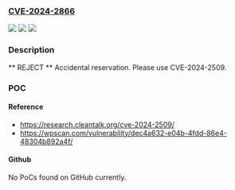 ### [CVE-2024-2866](https://cve.mitre.org/cgi-bin/cvename.cgi?name=CVE-2024-2866)
![](https://img.shields.io/static/v1?label=Product&message=n%2Fa&color=blue)
![](https://img.shields.io/static/v1?label=Version&message=n%2Fa&color=blue)
![](https://img.shields.io/static/v1?label=Vulnerability&message=n%2Fa&color=blue)

### Description

** REJECT ** Accidental reservation. Please use CVE-2024-2509.

### POC

#### Reference
- https://research.cleantalk.org/cve-2024-2509/
- https://wpscan.com/vulnerability/dec4a632-e04b-4fdd-86e4-48304b892a4f/

#### Github
No PoCs found on GitHub currently.

